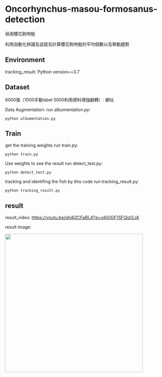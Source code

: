 # Oncorhynchus-masou-formosanus-detection
偵測櫻花鉤吻鮭

利用自動化辨識及追蹤去計算櫻花鉤吻鮭的平均個數以及移動趨勢


## Environment

tracking_result:
Python version==3.7  

## Dataset

6000張（1000手動label 5000利用資料增強翻轉）:
網址

Data Augmentation:
run albumentation.py:

```
python albumentation.py
```

## Train

get the training weights
run train.py:

```
python train.py
```

Use weights to see the result
run detect_test.py:

```
python detect_test.py
```
tracking and identifing the fish by this code
run tracking_result.py:

```
python tracking_result.py
```

## result
result_video:
https://youtu.be/ph4j2CFaBL4?si=o6jOGF1SFQizl2JA

result image: 

<img src="https://github.com/Joannaaaaaa/Oncorhynchus-masou-formosanus-detection/assets/98182630/aba721a6-3a73-4553-b30c-02a09f7f3137" width="450">
